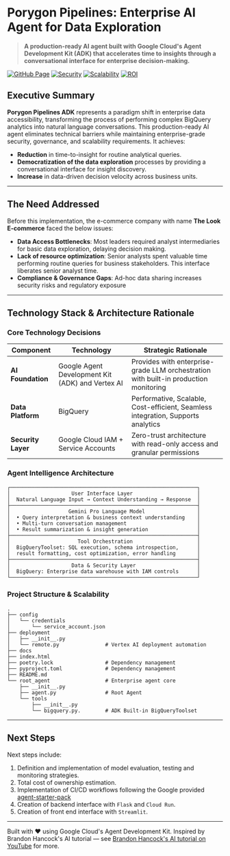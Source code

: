 # Porygon Pipelines: Enterprise AI Agent for Data Exploration

> **A production-ready AI agent built with Google Cloud's Agent Development Kit (ADK) that accelerates time to insights through a conversational interface for enterprise decision-making.**

[![GitHub Page](https://img.shields.io/badge/GitHub%20Page-More%20Details-blue?style=flat-square)](https://anaprec07.github.io/porygon-pipelines-adk/)
[![Security](https://img.shields.io/badge/Security-Enterprise%20Grade-green?style=flat-square)]()
[![Scalability](https://img.shields.io/badge/Scalability-Petabyte%20Ready-blue?style=flat-square)]()
[![ROI](https://img.shields.io/badge/ROI-%20Time%20Savings-orange?style=flat-square)]()


## Executive Summary 

**Porygon Pipelines ADK** represents a paradigm shift in enterprise data accessibility, transforming the process of performing complex BigQuery analytics into natural language conversations. This production-ready AI agent eliminates technical barriers while maintaining enterprise-grade security, governance, and scalability requirements. It achieves: 

- **Reduction** in time-to-insight for routine analytical queries.
- **Democratization of the data exploration** processes by providing a conversational interface for insight discovery.
- **Increase** in data-driven decision velocity across business units.

---

## The Need Addressed
Before this implementation, the e-commerce company with name **The Look E-commerce** faced the below issues:

- **Data Access Bottlenecks**: Most leaders required analyst intermediaries for basic data exploration, delaying decision making.
- **Lack of resource optimization**: Senior analysts spent valuable time performing routine queries for business stakeholders. This interface liberates senior analyst time. 
- **Compliance & Governance Gaps**: Ad-hoc data sharing increases security risks and regulatory exposure

---

## Technology Stack & Architecture Rationale

### Core Technology Decisions

| Component | Technology | Strategic Rationale |
|-----------|------------|-------------------|
| **AI Foundation** | Google Agent Development Kit (ADK) and Vertex AI | Provides with enterprise-grade LLM orchestration with built-in production monitoring |
| **Data Platform** | BigQuery | Performative, Scalable, Cost-efficient, Seamless integration, Supports analytics|
| **Security Layer** | Google Cloud IAM + Service Accounts | Zero-trust architecture with read-only access and granular permissions |


### Agent Intelligence Architecture
```
┌─────────────────────────────────────────────────────────────┐
│                    User Interface Layer                     │
│  Natural Language Input → Context Understanding → Response  │
├─────────────────────────────────────────────────────────────┤
│                   Gemini Pro Language Model                 │
│  • Query interpretation & business context understanding    │
│  • Multi-turn conversation management                       │
│  • Result summarization & insight generation                │
├─────────────────────────────────────────────────────────────┤
│                      Tool Orchestration                     │
│  BigQueryToolset: SQL execution, schema introspection,      │
│  result formatting, cost optimization, error handling       │
├─────────────────────────────────────────────────────────────┤
│                    Data & Security Layer                    │
│  BigQuery: Enterprise data warehouse with IAM controls      │
└─────────────────────────────────────────────────────────────┘
```

### Project Structure & Scalability

```
.
├── config
│   └── credentials
│       └── service_account.json
├── deployment
│   ├── __init__.py
│   └── remote.py               # Vertex AI deployment automation
├── docs
├── index.html
├── poetry.lock                 # Dependency management
├── pyproject.toml              # Dependency management
├── README.md
└── root_agent                  # Enterprise agent core
    ├── __init__.py
    ├── agent.py                # Root Agent
    └── tools
        ├── __init__.py
        └── bigquery.py.        # ADK Built-in BigQueryToolset
```

---

## Next Steps

Next steps include: 
1. Definition and implementation of model evaluation, testing and monitoring strategies.
2. Total cost of ownership estimation.
3. Implementation of CI/CD workflows following the Google provided [agent-starter-pack](https://github.com/GoogleCloudPlatform/agent-starter-pack)
4. Creation of backend interface with `Flask` and `Cloud Run`.
5. Creation of front end interface with `Streamlit`.

---

Built with ❤️ using Google Cloud's Agent Development Kit. Inspired by Brandon Hancock's AI tutorial — see
[Brandon Hancock's AI tutorial on YouTube](https://www.youtube.com/watch?v=bPtKnDIVEsg) for more.